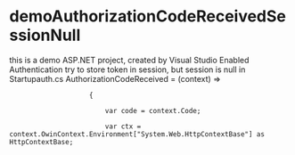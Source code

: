 # demoAuthorizationCodeReceivedSessionNull

this is a demo ASP.NET  project, created by Visual Studio
Enabled Authentication
try to store token in session, but session is null in Startupauth.cs 
  AuthorizationCodeReceived = (context) =>

                        {

                            var code = context.Code;

                            var ctx = context.OwinContext.Environment["System.Web.HttpContextBase"] as HttpContextBase;
                            
                          
